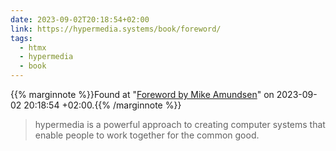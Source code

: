 ```yaml
---
date: 2023-09-02T20:18:54+02:00
link: https://hypermedia.systems/book/foreword/
tags:
  - htmx
  - hypermedia
  - book
---
```

{{% marginnote %}}Found at "[Foreword by Mike Amundsen](https://web.archive.org/web/20230902201854/https://hypermedia.systems/book/foreword/)" on 2023-09-02 20:18:54 +02:00.{{% /marginnote %}}

> hypermedia is a powerful approach to creating computer systems that enable people to work together for the common good.
